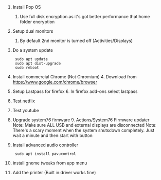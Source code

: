 1. Install Pop OS
    1. Use full disk encryption as it's got better performance that home folder encryption
2. Setup dual monitors
    1. By default 2nd monitor is turned off (Activities/Displays)
3. Do a system update

        sudo apt update
        sudo apt dist-upgrade
        sudo reboot
        
4. Install commercial Chrome (Not Chromium)
    4.  Download from https://www.google.com/chrome/browser
5. Setup Lastpass for firefox
    6.  In firefox add-ons select lastpass
6. Test netflix
7. Test youtube
8. Upgrade system76 firmware
    9. Actions/System76 Firmware updater
        Note: Make sure ALL USB and external displays are disconnected
        Note: There's a scary moment when the system shutsdown completely.  Just wait a minute and then start with button

9. Install advanced audio controller

        sudo apt install pavucontrol   

10. install gnome tweaks from app menu
11. Add the printer (Built in driver works fine)
  
<!--stackedit_data:
eyJoaXN0b3J5IjpbLTE4OTU0Mjg0MzksLTY1ODMyMTU2NCwtMT
g1NzU5Mjg0MCwyMTIzNjYwNDE1LDE2NTc1MjkwNTYsLTc2NDQ3
NTA0MywtMjAxNjQ0MTk2NSw0MTc1Nzg4NjMsLTE0NDAzMTA4Mz
UsLTE2MDIzNzc5MjcsMzA1NzM4MDE2XX0=
-->